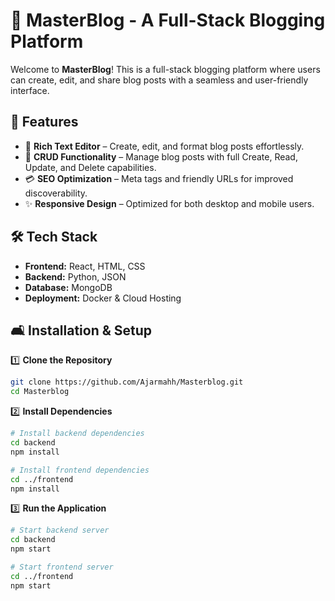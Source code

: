 # 📝 MasterBlog - A Full-Stack Blogging Platform

Welcome to **MasterBlog**! This is a full-stack blogging platform where users can create, edit, and share blog posts with a seamless and user-friendly interface.  

## 🚀 Features    
- 📓 **Rich Text Editor** – Create, edit, and format blog posts effortlessly.  
- 🔄 **CRUD Functionality** – Manage blog posts with full Create, Read, Update, and Delete capabilities.  
- 💳 **SEO Optimization** – Meta tags and friendly URLs for improved discoverability.  
- ✨ **Responsive Design** – Optimized for both desktop and mobile users.  

## 🛠️ Tech Stack  
- **Frontend:** React, HTML, CSS  
- **Backend:** Python, JSON
- **Database:** MongoDB  
- **Deployment:** Docker & Cloud Hosting  

## 🛋️ Installation & Setup  

1️⃣ **Clone the Repository**  
```bash
git clone https://github.com/Ajarmahh/Masterblog.git
cd Masterblog
```

2️⃣ **Install Dependencies**  
```bash
# Install backend dependencies
cd backend
npm install

# Install frontend dependencies
cd ../frontend
npm install
```

3️⃣ **Run the Application**  
```bash
# Start backend server
cd backend
npm start

# Start frontend server
cd ../frontend
npm start
```










